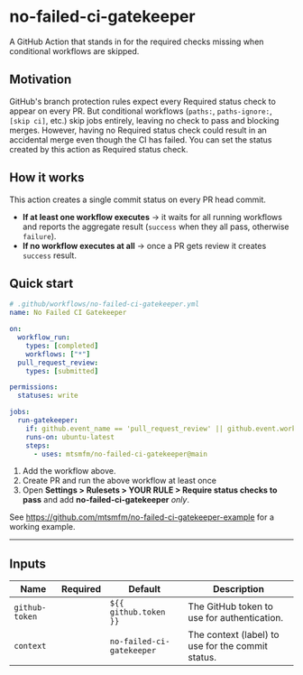 # no-failed-ci-gatekeeper

A GitHub Action that stands in for the required checks missing when conditional workflows are skipped.

## Motivation

GitHub's branch protection rules expect every Required status check to appear on every PR.
But conditional workflows (`paths:`, `paths-ignore:`, `[skip ci]`, etc.) skip jobs entirely, leaving no check to pass and blocking merges.
However, having no Required status check could result in an accidental merge even though the CI has failed.
You can set the status created by this action as Required status check.

## How it works

This action creates a single commit status on every PR head commit.

- **If at least one workflow executes** -> it waits for all running workflows and reports the aggregate result (`success` when they all pass, otherwise `failure`).
- **If no workflow executes at all** -> once a PR gets review it creates `success` result.

## Quick start

```yaml
# .github/workflows/no-failed-ci-gatekeeper.yml
name: No Failed CI Gatekeeper

on:
  workflow_run:
    types: [completed]
    workflows: ["*"]
  pull_request_review:
    types: [submitted]

permissions:
  statuses: write

jobs:
  run-gatekeeper:
    if: github.event_name == 'pull_request_review' || github.event.workflow_run.event == 'pull_request'
    runs-on: ubuntu-latest
    steps:
      - uses: mtsmfm/no-failed-ci-gatekeeper@main
```

1. Add the workflow above.
2. Create PR and run the above workflow at least once
3. Open **Settings > Rulesets > YOUR RULE > Require status checks to pass** and add **no-failed-ci-gatekeeper** _only_.

See https://github.com/mtsmfm/no-failed-ci-gatekeeper-example for a working example.

---

## Inputs

| Name           | Required | Default                   | Description                                       |
| -------------- | -------- | ------------------------- | ------------------------------------------------- |
| `github-token` |          | `${{ github.token }}`     | The GitHub token to use for authentication.       |
| `context`      |          | `no-failed-ci-gatekeeper` | The context (label) to use for the commit status. |
